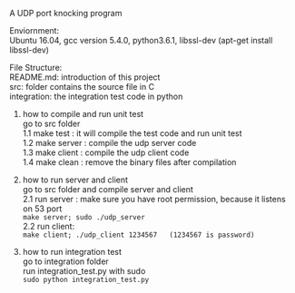 A UDP port knocking program

Enviornment:<br />
Ubuntu 16.04, gcc version 5.4.0, python3.6.1, libssl-dev (apt-get install libssl-dev)<br />

File Structure:<br />
    README.md:         introduction of this project<br />
    src:               folder contains the source file in C<br />
    integration:       the integration test code in python<br />

1. how to compile and run unit test<br />
    go to src folder<br />
        1.1 make test : it will compile the test code and run unit test<br />
        1.2 make server : compile the udp server code<br />
        1.3 make client : compile the udp client code<br />
        1.4 make clean  : remove the binary files after compilation<br />

2. how to run server and client<br />
    go to src folder and compile server and client<br />
        2.1 run server : make sure you have root permission, because it listens on 53 port<br />
        ```
        make server; sudo ./udp_server
        ``` <br />
        2.2 run client: <br />
        ```
        make client; ./udp_client 1234567   (1234567 is password)
        ```

3. how to run integration test <br />
    go to integration folder <br />
        run integration_test.py with sudo <br />
        ```
        sudo python integration_test.py 
        ```